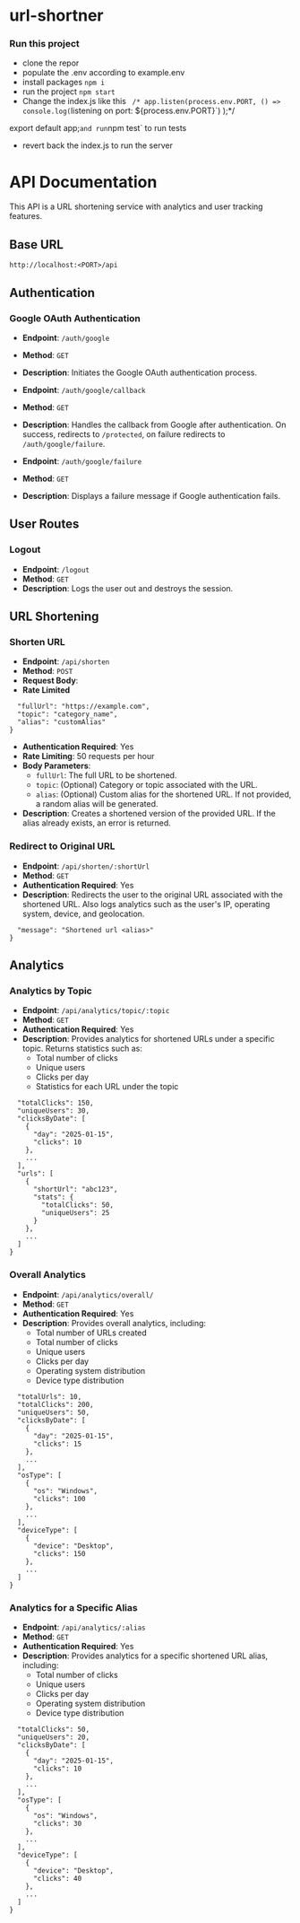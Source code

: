 # url-shortner

### Run this project

- clone the repor
- populate the .env according to example.env
- install packages
  `npm i`
- run the project
  `npm start`
- Change the index.js like this
  `
/*
app.listen(process.env.PORT, () =>
  console.log(`listening on port: ${process.env.PORT}`)
  );\*/

export default app;` and run `npm test` to run tests

- revert back the index.js to run the server

# API Documentation

This API is a URL shortening service with analytics and user tracking features.

## Base URL

`http://localhost:<PORT>/api`

## Authentication

### Google OAuth Authentication

- **Endpoint**: `/auth/google`
- **Method**: `GET`
- **Description**: Initiates the Google OAuth authentication process.

- **Endpoint**: `/auth/google/callback`
- **Method**: `GET`
- **Description**: Handles the callback from Google after authentication. On success, redirects to `/protected`, on failure redirects to `/auth/google/failure`.

- **Endpoint**: `/auth/google/failure`
- **Method**: `GET`
- **Description**: Displays a failure message if Google authentication fails.

## User Routes

### Logout

- **Endpoint**: `/logout`
- **Method**: `GET`
- **Description**: Logs the user out and destroys the session.

## URL Shortening

### Shorten URL

- **Endpoint**: `/api/shorten`
- **Method**: `POST`
- **Request Body**:
- **Rate Limited**

```{
  "fullUrl": "https://example.com",
  "topic": "category_name",
  "alias": "customAlias"
}
```

- **Authentication Required**: Yes
- **Rate Limiting**: 50 requests per hour
- **Body Parameters**:
  - `fullUrl`: The full URL to be shortened.
  - `topic`: (Optional) Category or topic associated with the URL.
  - `alias`: (Optional) Custom alias for the shortened URL. If not provided, a random alias will be generated.
- **Description**: Creates a shortened version of the provided URL. If the alias already exists, an error is returned.

### Redirect to Original URL

- **Endpoint**: `/api/shorten/:shortUrl`
- **Method**: `GET`
- **Authentication Required**: Yes
- **Description**: Redirects the user to the original URL associated with the shortened URL. Also logs analytics such as the user's IP, operating system, device, and geolocation.

```{
  "message": "Shortened url <alias>"
}
```

## Analytics

### Analytics by Topic

- **Endpoint**: `/api/analytics/topic/:topic`
- **Method**: `GET`
- **Authentication Required**: Yes
- **Description**: Provides analytics for shortened URLs under a specific topic. Returns statistics such as:
  - Total number of clicks
  - Unique users
  - Clicks per day
  - Statistics for each URL under the topic

```{
  "totalClicks": 150,
  "uniqueUsers": 30,
  "clicksByDate": [
    {
      "day": "2025-01-15",
      "clicks": 10
    },
    ...
  ],
  "urls": [
    {
      "shortUrl": "abc123",
      "stats": {
        "totalClicks": 50,
        "uniqueUsers": 25
      }
    },
    ...
  ]
}
```

### Overall Analytics

- **Endpoint**: `/api/analytics/overall/`
- **Method**: `GET`
- **Authentication Required**: Yes
- **Description**: Provides overall analytics, including:
  - Total number of URLs created
  - Total number of clicks
  - Unique users
  - Clicks per day
  - Operating system distribution
  - Device type distribution

```{
  "totalUrls": 10,
  "totalClicks": 200,
  "uniqueUsers": 50,
  "clicksByDate": [
    {
      "day": "2025-01-15",
      "clicks": 15
    },
    ...
  ],
  "osType": [
    {
      "os": "Windows",
      "clicks": 100
    },
    ...
  ],
  "deviceType": [
    {
      "device": "Desktop",
      "clicks": 150
    },
    ...
  ]
}
```

### Analytics for a Specific Alias

- **Endpoint**: `/api/analytics/:alias`
- **Method**: `GET`
- **Authentication Required**: Yes
- **Description**: Provides analytics for a specific shortened URL alias, including:
  - Total number of clicks
  - Unique users
  - Clicks per day
  - Operating system distribution
  - Device type distribution

```{
  "totalClicks": 50,
  "uniqueUsers": 20,
  "clicksByDate": [
    {
      "day": "2025-01-15",
      "clicks": 10
    },
    ...
  ],
  "osType": [
    {
      "os": "Windows",
      "clicks": 30
    },
    ...
  ],
  "deviceType": [
    {
      "device": "Desktop",
      "clicks": 40
    },
    ...
  ]
}
```
